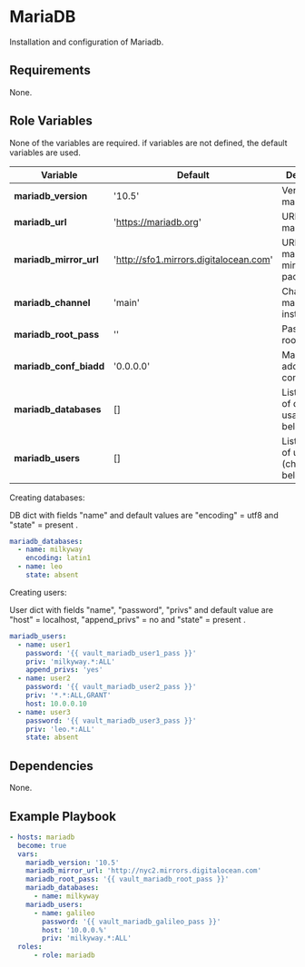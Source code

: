 MariaDB
=========

Installation and configuration of Mariadb.

Requirements
------------

None.

Role Variables
--------------

None of the variables are required. if variables are not defined, the default variables are used.

| Variable               | Default                                  | Description                                           |
| -----------------------| -----------------------------------------| ------------------------------------------------------|
| **mariadb_version**    | '10.5'                                   | Version of mariadb.                                   |
| **mariadb_url**        | 'https://mariadb.org'                    | URL of mariadb key.                                   |
| **mariadb_mirror_url** | 'http://sfo1.mirrors.digitalocean.com'   | URL of mariadb mirror package.                        |
| **mariadb_channel**    | 'main'                                   | Channel of mariadb installation.                      |
| **mariadb_root_pass**  | ''                                       | Password of root user.                                |
| **mariadb_conf_biadd** | '0.0.0.0'                                | Mariadb bind addrees configuration.                   |
| **mariadb_databases**  | []                                       | List of dicts of dbs (check usage below).             |
| **mariadb_users**      | []                                       | List of dicts of users (check usage below).           |

Creating databases:

DB dict with fields "name" and default values are "encoding" = utf8 and "state" = present .

```yaml
mariadb_databases:
  - name: milkyway
    encoding: latin1
  - name: leo
    state: absent
```

Creating users:

User dict with fields "name", "password", "privs" and default value are "host" = localhost, "append_privs" = no and "state" = present .

```yaml
mariadb_users:
  - name: user1
    password: '{{ vault_mariadb_user1_pass }}'
    priv: 'milkyway.*:ALL'
    append_privs: 'yes'
  - name: user2
    password: '{{ vault_mariadb_user2_pass }}'
    priv: '*.*:ALL,GRANT'
    host: 10.0.0.10
  - name: user3
    password: '{{ vault_mariadb_user3_pass }}'
    priv: 'leo.*:ALL'
    state: absent
```

Dependencies
--------------

None.

Example Playbook
----------------

```yaml
- hosts: mariadb
  become: true
  vars:
    mariadb_version: '10.5'
    mariadb_mirror_url: 'http://nyc2.mirrors.digitalocean.com'
    mariadb_root_pass: '{{ vault_mariadb_root_pass }}'
    mariadb_databases:
      - name: milkyway
    mariadb_users:
      - name: galileo
        password: '{{ vault_mariadb_galileo_pass }}'
        host: '10.0.0.%' 
        priv: 'milkyway.*:ALL'
  roles:
      - role: mariadb
```
